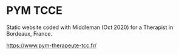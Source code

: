 # PYM TCCE
Static website coded with Middleman (Oct 2020) for a Therapist in Bordeaux, France.

https://www.pym-therapeute-tcc.fr/

​
